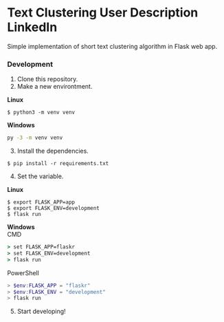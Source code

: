 # Text Clustering User Description LinkedIn 

Simple implementation of short text clustering algorithm in Flask web app.

### Development

1. Clone this repository.  
2. Make a new environtment.  

<b>Linux</b>
```shell
$ python3 -m venv venv
```

<b>Windows</b>  
```cmd
py -3 -m venv venv
```

3. Install the dependencies. 
```shell
$ pip install -r requirements.txt
```
4. Set the variable.  

<b>Linux</b>
```shell
$ export FLASK_APP=app
$ export FLASK_ENV=development
$ flask run
```

<b>Windows</b>  
CMD
```cmd
> set FLASK_APP=flaskr
> set FLASK_ENV=development
> flask run
```
PowerShell
```powershell
> $env:FLASK_APP = "flaskr"
> $env:FLASK_ENV = "development"
> flask run
```
5. Start developing!